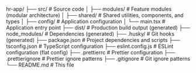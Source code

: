 hr-app/
├── src/                    # Source code
│   ├── modules/           # Feature modules (modular architecture)
│   ├── shared/            # Shared utilities, components, and types
│   ├── config/            # Application configuration
│   └── main.tsx           # Application entry point
├── dist/                  # Production build output (generated)
├── node_modules/          # Dependencies (generated)
├── .husky/                # Git hooks (generated)
├── package.json           # Project dependencies and scripts
├── tsconfig.json          # TypeScript configuration
├── eslint.config.js       # ESLint configuration (flat config)
├── .prettierrc            # Prettier configuration
├── .prettierignore        # Prettier ignore patterns
├── .gitignore             # Git ignore patterns
└── README.md              # This file